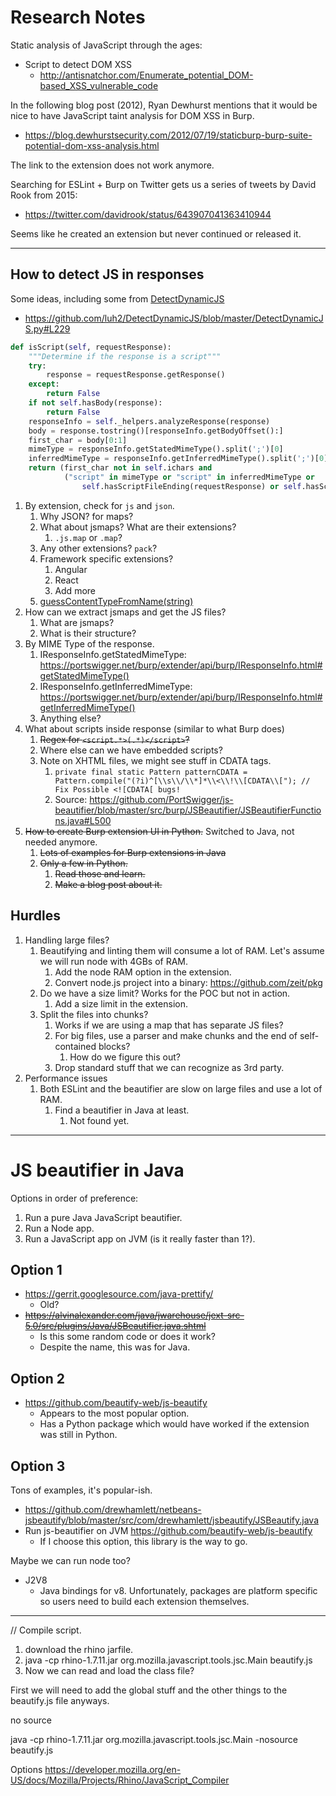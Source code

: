 # Research Notes
Static analysis of JavaScript through the ages:

* Script to detect DOM XSS
    * http://antisnatchor.com/Enumerate_potential_DOM-based_XSS_vulnerable_code

In the following blog post (2012), Ryan Dewhurst mentions that it would be nice to have JavaScript taint analysis for DOM XSS in Burp.

* https://blog.dewhurstsecurity.com/2012/07/19/staticburp-burp-suite-potential-dom-xss-analysis.html

The link to the extension does not work anymore.

Searching for ESLint + Burp on Twitter gets us a series of tweets by David Rook from 2015:

* https://twitter.com/davidrook/status/643907041363410944

Seems like he created an extension but never continued or released it.

----------

## How to detect JS in responses
Some ideas, including some from [DetectDynamicJS](https://github.com/luh2/DetectDynamicJS)

* https://github.com/luh2/DetectDynamicJS/blob/master/DetectDynamicJS.py#L229

```python
def isScript(self, requestResponse):
    """Determine if the response is a script"""
    try:
        response = requestResponse.getResponse()
    except:
        return False
    if not self.hasBody(response):
        return False
    responseInfo = self._helpers.analyzeResponse(response)
    body = response.tostring()[responseInfo.getBodyOffset():]
    first_char = body[0:1]
    mimeType = responseInfo.getStatedMimeType().split(';')[0]
    inferredMimeType = responseInfo.getInferredMimeType().split(';')[0]
    return (first_char not in self.ichars and
            ("script" in mimeType or "script" in inferredMimeType or
                self.hasScriptFileEnding(requestResponse) or self.hasScriptContentType(response)))
```

1. By extension, check for `js` and `json`.
    1. Why JSON? for maps?
    2. What about jsmaps? What are their extensions?
        1. `.js.map` or `.map`?
    3. Any other extensions? `pack`?
    4. Framework specific extensions?
        1. Angular
        2. React
        3. Add more
    5. [guessContentTypeFromName(string)](https://docs.oracle.com/javase/8/docs/api/java/net/URLConnection.html#guessContentTypeFromName-java.lang.String-)
2. How can we extract jsmaps and get the JS files?
    1. What are jsmaps?
    2. What is their structure?
3. By MIME Type of the response.
    1. IResponseInfo.getStatedMimeType: https://portswigger.net/burp/extender/api/burp/IResponseInfo.html#getStatedMimeType()
    2. IResponseInfo.getInferredMimeType: https://portswigger.net/burp/extender/api/burp/IResponseInfo.html#getInferredMimeType()
    3. Anything else?
4. What about scripts inside response (similar to what Burp does)
    1. ~~Regex for `<script.*>(.*)</script>`?~~
    2. Where else can we have embedded scripts?
    3. Note on XHTML files, we might see stuff in CDATA tags.
        1. `private final static Pattern patternCDATA = Pattern.compile("(?i)^[\\s\\/\\*]*\\<\\!\\[CDATA\\["); // Fix Possible <![CDATA[ bugs!`
        2. Source: https://github.com/PortSwigger/js-beautifier/blob/master/src/burp/JSBeautifier/JSBeautifierFunctions.java#L500
5. ~~How to create Burp extension UI in Python.~~ Switched to Java, not needed
   anymore.
    1. ~~Lots of examples for Burp extensions in Java~~
    2. ~~Only a few in Python.~~
        1. ~~Read those and learn.~~
        2. ~~Make a blog post about it.~~

## Hurdles

1. Handling large files?
    1. Beautifying and linting them will consume a lot of RAM. Let's assume we will run node with 4GBs of RAM.
        1. Add the node RAM option in the extension.
        2. Convert node.js project into a binary: https://github.com/zeit/pkg
    2. Do we have a size limit? Works for the POC but not in action.
        1. Add a size limit in the extension.
    3. Split the files into chunks?
        1. Works if we are using a map that has separate JS files?
        2. For big files, use a parser and make chunks and the end of self-contained blocks?
            1. How do we figure this out?
        3. Drop standard stuff that we can recognize as 3rd party.
2. Performance issues
    1. Both ESLint and the beautifier are slow on large files and use a lot of RAM.
        1. Find a beautifier in Java at least.
            1. Not found yet.

----------

# JS beautifier in Java

Options in order of preference:

1. Run a pure Java JavaScript beautifier.
2. Run a Node app.
3. Run a JavaScript app on JVM (is it really faster than 1?).


## Option 1

* https://gerrit.googlesource.com/java-prettify/
    * Old?
* ~~https://alvinalexander.com/java/jwarehouse/jext-src-5.0/src/plugins/Java/JSBeautifier.java.shtml~~
    * Is this some random code or does it work?
    * Despite the name, this was for Java.

## Option 2

* https://github.com/beautify-web/js-beautify
    * Appears to the most popular option.
    * Has a Python package which would have worked if the extension was still in Python.

## Option 3
Tons of examples, it's popular-ish.

* https://github.com/drewhamlett/netbeans-jsbeautify/blob/master/src/com/drewhamlett/jsbeautify/JSBeautify.java
* Run js-beautifier on JVM https://github.com/beautify-web/js-beautify
    * If I choose this option, this library is the way to go.

Maybe we can run node too?

* J2V8
    * Java bindings for v8. Unfortunately, packages are platform specific so users need to build each extension themselves.

----------

// Compile script.

1. download the rhino jarfile.
2. java -cp rhino-1.7.11.jar org.mozilla.javascript.tools.jsc.Main beautify.js
3. Now we can read and load the class file?


First we will need to add the global stuff and the other things to the beautify.js file anyways.

no source

java -cp rhino-1.7.11.jar org.mozilla.javascript.tools.jsc.Main -nosource beautify.js

Options
https://developer.mozilla.org/en-US/docs/Mozilla/Projects/Rhino/JavaScript_Compiler